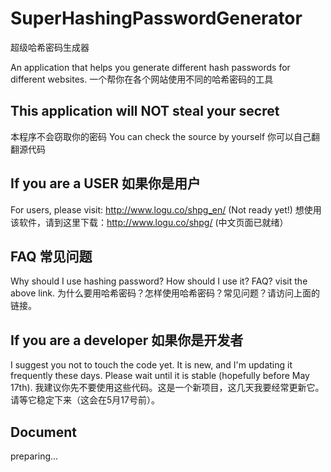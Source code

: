 SuperHashingPasswordGenerator
=============================
超级哈希密码生成器

An application that helps you generate different hash passwords for different websites.
一个帮你在各个网站使用不同的哈希密码的工具

This application will NOT steal your secret
-------------------------------------------
本程序不会窃取你的密码
You can check the source by yourself
你可以自己翻翻源代码

If you are a USER 如果你是用户
------------------------------
For users, please visit: http://www.logu.co/shpg_en/ (Not ready yet!)
想使用该软件，请到这里下载：http://www.logu.co/shpg/ (中文页面已就绪）

FAQ 常见问题
------------
Why should I use hashing password? How should I use it? FAQ? visit the above link.
为什么要用哈希密码？怎样使用哈希密码？常见问题？请访问上面的链接。

If you are a developer 如果你是开发者
-------------------------------------
I suggest you not to touch the code yet. It is new, and I'm updating it frequently these days. Please wait until it is stable (hopefully before May 17th).
我建议你先不要使用这些代码。这是一个新项目，这几天我要经常更新它。请等它稳定下来（这会在5月17号前）。

Document
--------
preparing...
